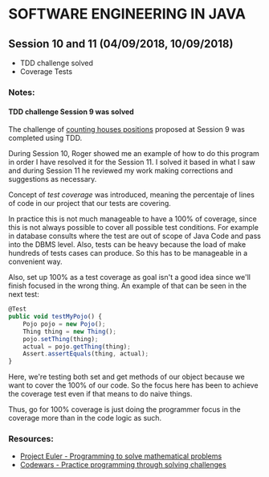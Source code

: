 # SOFTWARE ENGINEERING IN JAVA

## Session 10 and 11 (04/09/2018, 10/09/2018)

- TDD challenge solved
- Coverage Tests

### Notes:

#### TDD challenge Session 9 was solved

The challenge of [counting houses positions][1] proposed at Session 9 was completed using TDD.

During Session 10, Roger showed me an example of how to do this program in order I have resolved it for the Session 11. I solved it based in what I saw and during Session 11 he reviewed my work making corrections and suggestions as necessary.

Concept of *test coverage* was introduced, meaning the percentaje of lines of code in our project that our tests are covering.

In practice this is not much manageable to have a 100% of coverage, since this is not always possible to cover
all possible test conditions. For example in database consults where the test are out of scope of Java Code
and pass into the DBMS level. Also, tests can be heavy because the load of make hundreds of tests cases can produce. So this has to be manageable in a convenient way.

Also, set up 100% as a test coverage as goal isn't a good idea since we'll finish focused in the wrong thing. An example of that can be seen in the next test:

```js
@Test
public void testMyPojo() {
    Pojo pojo = new Pojo();
    Thing thing = new Thing();
    pojo.setThing(thing);
    actual = pojo.getThing(thing);
    Assert.assertEquals(thing, actual);
}
```  
Here, we're testing both set and get methods of our object because we want to cover the 100% of our code.  So the focus here has been to achieve the coverage test even if that means to do naive things.

Thus, go for 100% coverage is just doing the programmer focus in the coverage more than in the code logic as such.

### Resources:

- [Project Euler - Programming to solve mathematical problems][1]
- [Codewars - Practice programming through solving challenges][2]

[1]: https://projecteuler.net/
[2]: https://www.codewars.com/
